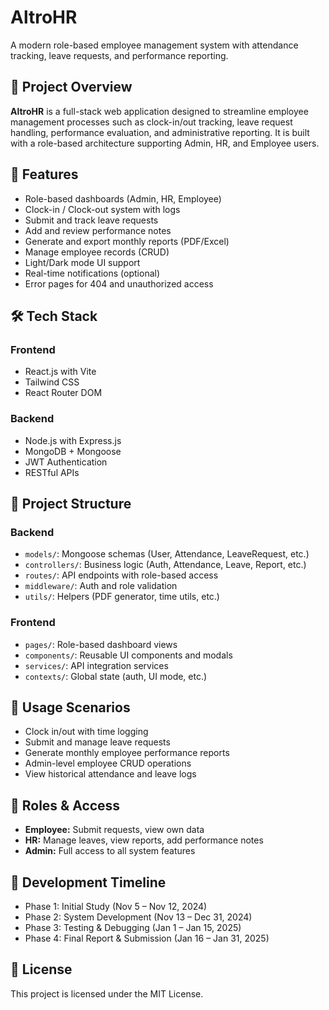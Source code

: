 # AltroHR

A modern role-based employee management system with attendance tracking, leave requests, and performance reporting.

## 📌 Project Overview

**AltroHR** is a full-stack web application designed to streamline employee management processes such as clock-in/out tracking, leave request handling, performance evaluation, and administrative reporting. It is built with a role-based architecture supporting Admin, HR, and Employee users.

## 🚀 Features

- Role-based dashboards (Admin, HR, Employee)
- Clock-in / Clock-out system with logs
- Submit and track leave requests
- Add and review performance notes
- Generate and export monthly reports (PDF/Excel)
- Manage employee records (CRUD)
- Light/Dark mode UI support
- Real-time notifications (optional)
- Error pages for 404 and unauthorized access

## 🛠 Tech Stack

### Frontend

- React.js with Vite
- Tailwind CSS
- React Router DOM

### Backend

- Node.js with Express.js
- MongoDB + Mongoose
- JWT Authentication
- RESTful APIs

## 📂 Project Structure

### Backend

- `models/`: Mongoose schemas (User, Attendance, LeaveRequest, etc.)
- `controllers/`: Business logic (Auth, Attendance, Leave, Report, etc.)
- `routes/`: API endpoints with role-based access
- `middleware/`: Auth and role validation
- `utils/`: Helpers (PDF generator, time utils, etc.)

### Frontend

- `pages/`: Role-based dashboard views
- `components/`: Reusable UI components and modals
- `services/`: API integration services
- `contexts/`: Global state (auth, UI mode, etc.)

## 🧪 Usage Scenarios

- Clock in/out with time logging
- Submit and manage leave requests
- Generate monthly employee performance reports
- Admin-level employee CRUD operations
- View historical attendance and leave logs

## 🔐 Roles & Access

- **Employee:** Submit requests, view own data
- **HR:** Manage leaves, view reports, add performance notes
- **Admin:** Full access to all system features

## 📅 Development Timeline

- Phase 1: Initial Study (Nov 5 – Nov 12, 2024)
- Phase 2: System Development (Nov 13 – Dec 31, 2024)
- Phase 3: Testing & Debugging (Jan 1 – Jan 15, 2025)
- Phase 4: Final Report & Submission (Jan 16 – Jan 31, 2025)

## 📎 License

This project is licensed under the MIT License.
